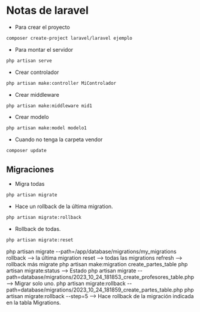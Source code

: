 # Notas de laravel

+ Para crear el proyecto
```bash
composer create-project laravel/laravel ejemplo
```

+ Para montar el servidor
```bash
php artisan serve
```

+ Crear controlador
```bash
php artisan make:controller MiControlador
```

+ Crear middleware
```bash
php artisan make:middleware mid1
```

+ Crear modelo
```bash
php artisan make:model modelo1
```

+ Cuando no tenga la carpeta vendor
```bash
composer update
```

## Migraciones

+ Migra todas
```bash
php artisan migrate
```

+ Hace un rollback de la última migration.
```bash
php artisan migrate:rollback
```

+ Rollback de todas.
```bash
php artisan migrate:reset
```
 
php artisan migrate --path=/app/database/migrations/my_migrations
rollback --> la última migration
reset --> todas las migrations
refresh --> rollback más migrate
php artisan make:migration create_partes_table 
php artisan migrate:status --> Estado
php artisan migrate --path=database/migrations/2023_10_24_181853_create_profesores_table.php  --> Migrar solo uno.
php artisan migrate:rollback --path=database/migrations/2023_10_24_181859_create_partes_table.php
php artisan migrate:rollback --step=5 --> Hace rollback de la migración indicada en la tabla Migrations.